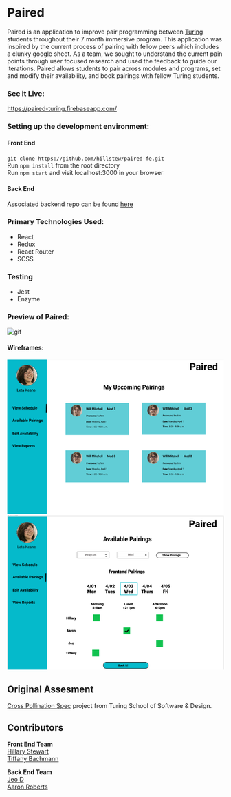 # Paired

Paired is an application to improve pair programming between [Turing](https://turing.io/) students throughout their 7 month immersive program. This application was inspired by the current process of pairing with fellow peers which includes a clunky google sheet. As a team, we sought to understand the current pain points through user focused research and used the feedback to guide our iterations. Paired allows students to pair across modules and programs, set and modify their availabliity, and book pairings with fellow Turing students.

### See it Live:

https://paired-turing.firebaseapp.com/

### Setting up the development environment:

#### Front End

`git clone https://github.com/hillstew/paired-fe.git`  
Run `npm install` from the root directory  
Run `npm start` and visit localhost:3000 in your browser

#### Back End

Associated backend repo can be found [here](https://github.com/dForDeveloper/paired-api)

### Primary Technologies Used:

- React
- Redux
- React Router
- SCSS

### Testing

- Jest
- Enzyme

### Preview of Paired:

![gif](./public/paired-preview.gif)

#### Wireframes:

![made with figma](./public/schedule-view.png)
![made with figma](./public/available-pairings-view.png)

## Original Assesment

[Cross Pollination Spec](http://frontend.turing.io/projects/capstone.html) project from Turing School of Software & Design.

## Contributors

**Front End Team**  
[Hillary Stewart](https://github.com/hillstew)  
[Tiffany Bachmann](https://github.com/trbachmann)

**Back End Team**  
[Jeo D](https://github.com/dForDeveloper)  
[Aaron Roberts](https://github.com/jaaronbr)
